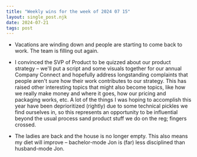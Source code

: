 ```yaml
---
title: "Weekly wins for the week of 2024 07 15"
layout: single_post.njk
date: 2024-07-21
tags: post
---
```


- Vacations are winding down and people are starting to come back to work. The team is filling out again.

- I convinced the SVP of Product to be quizzed about our product strategy – we'll put a script and some visuals together for our annual Company Connect and hopefully address longstanding complaints that people aren't sure how their work contributes to our strategy. This has raised other interesting topics that might also become topics, like how we really make money and where it goes, how our pricing and packaging works, etc. A lot of the things I was hoping to accomplish this year have been deprioritized (rightly) due to some technical pickles we find ourselves in, so this represents an opportunity to be influential beyond the usual process sand product stuff we do on the reg; fingers crossed.

- The ladies are back and the house is no longer empty. This also means my diet will improve – bachelor-mode Jon is (far) less disciplined than husband-mode Jon.

